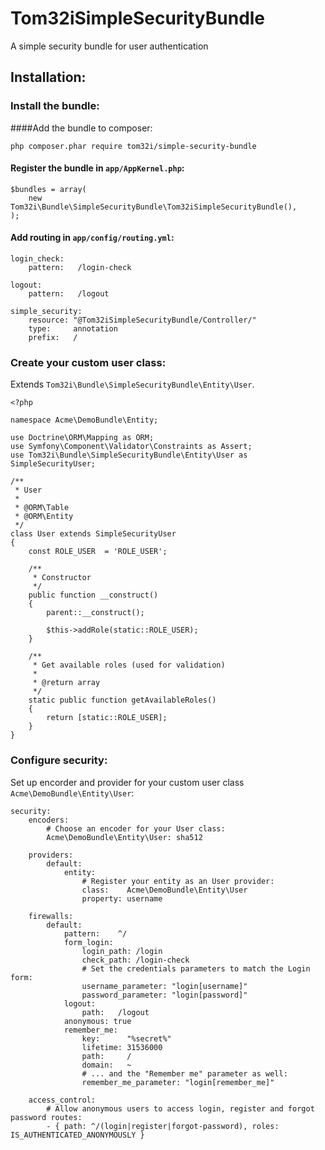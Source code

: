 Tom32iSimpleSecurityBundle
==========================

A simple security bundle for user authentication

## Installation:

### Install the bundle:

####Add the bundle to composer:

```
php composer.phar require tom32i/simple-security-bundle
```

#### Register the bundle in `app/AppKernel.php`:

```
$bundles = array(
    new Tom32i\Bundle\SimpleSecurityBundle\Tom32iSimpleSecurityBundle(),
);
```

#### Add routing in `app/config/routing.yml`:

```
login_check:
    pattern:   /login-check

logout:
    pattern:   /logout

simple_security:
    resource: "@Tom32iSimpleSecurityBundle/Controller/"
    type:     annotation
    prefix:   /
```

### Create your custom user class:

Extends `Tom32i\Bundle\SimpleSecurityBundle\Entity\User`.

```
<?php

namespace Acme\DemoBundle\Entity;

use Doctrine\ORM\Mapping as ORM;
use Symfony\Component\Validator\Constraints as Assert;
use Tom32i\Bundle\SimpleSecurityBundle\Entity\User as SimpleSecurityUser;

/**
 * User
 *
 * @ORM\Table
 * @ORM\Entity
 */
class User extends SimpleSecurityUser
{
    const ROLE_USER  = 'ROLE_USER';

    /**
     * Constructor
     */
    public function __construct()
    {
        parent::__construct();

        $this->addRole(static::ROLE_USER);
    }
    
    /**
     * Get available roles (used for validation)
     *
     * @return array    
     */
    static public function getAvailableRoles()
    {
        return [static::ROLE_USER];
    }
}
```

### Configure security:

Set up encorder and provider for your custom user class `Acme\DemoBundle\Entity\User`:

```
security:
    encoders:
    	# Choose an encoder for your User class:    
        Acme\DemoBundle\Entity\User: sha512

    providers:
        default:
            entity:
            	# Register your entity as an User provider:
                class:    Acme\DemoBundle\Entity\User
                property: username

    firewalls:
        default:
            pattern:    ^/
            form_login:
                login_path: /login
                check_path: /login-check
                # Set the credentials parameters to match the Login form:
                username_parameter: "login[username]"
                password_parameter: "login[password]"
            logout:
                path:   /logout
            anonymous: true
            remember_me:
                key:      "%secret%"
                lifetime: 31536000
                path:     /
                domain:   ~
                # ... and the "Remember me" parameter as well:
                remember_me_parameter: "login[remember_me]"
                
    access_control:
    	# Allow anonymous users to access login, register and forgot password routes:
        - { path: ^/(login|register|forgot-password), roles: IS_AUTHENTICATED_ANONYMOUSLY }
```
